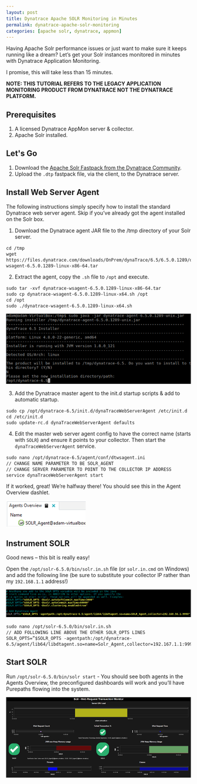 ```yaml
---
layout: post
title: Dynatrace Apache SOLR Monitoring in Minutes
permalink: dynatrace-apache-solr-monitoring
categories: [apache solr, dynatrace, appmon]
---
```


Having Apache Solr performance issues or just want to make sure it keeps running like a dream? Let’s get your Solr instances monitored in minutes with Dynatrace Application Monitoring.

I promise, this will take less than 15 minutes.

**NOTE: THIS TUTORIAL REFERS TO THE LEGACY APPLICATION MONITORING PRODUCT FROM DYNATRACE NOT THE DYNATRACE PLATFORM.**

## Prerequisites

1. A licensed Dynatrace AppMon server & collector.
2. Apache Solr installed.

## Let's Go

1. Download the [Apache Solr Fastpack from the Dynatrace Community](https://community.dynatrace.com/community/display/DL/SOLR+Monitoring+FastPack).
2. Upload the `.dtp` fastpack file, via the client, to the Dynatrace server.

## Install Web Server Agent

The following instructions simply specify how to install the standard Dynatrace web server agent. Skip if you’ve already got the agent installed on the Solr box.

1. Download the Dynatrace agent JAR file to the /tmp directory of your Solr server.

```
cd /tmp
wget https://files.dynatrace.com/downloads/OnPrem/dynaTrace/6.5/6.5.0.1289/dynatrace-wsagent-6.5.0.1289-linux-x86-64.tar
```

2. Extract the agent, copy the `.sh` file to `/opt` and execute.

```
sudo tar -xvf dynatrace-wsagent-6.5.0.1289-linux-x86-64.tar
sudo cp dynatrace-wsagent-6.5.0.1289-linux-x64.sh /opt
cd /opt
sudo ./dynatrace-wsagent-6.5.0.1289-linux-x64.sh
```

![](images/postimages/apache-solr-monitoring-1.png)

3. Add the Dynatrace master agent to the init.d startup scripts & add to automatic startup.

```
sudo cp /opt/dynatrace-6.5/init.d/dynaTraceWebServerAgent /etc/init.d
cd /etc/init.d
sudo update-rc.d dynaTraceWebServerAgent defaults
```

4. Edit the master web server agent config to have the correct name (starts with `SOLR`) and ensure it points to your collector. Then start the `dynaTraceWebServerAgent` service.

```
sudo nano /opt/dynatrace-6.5/agent/conf/dtwsagent.ini
// CHANGE NAME PARAMETER TO BE SOLR_AGENT
// CHANGE SERVER PARAMETER TO POINT TO THE COLLECTOR IP ADDRESS
service dynaTraceWebServerAgent start
```

If it worked, great! We’re halfway there! You should see this in the Agent Overview dashlet.

![](images/postimages/apache-solr-monitoring-2.png)

## Instrument SOLR

Good news – this bit is really easy!

Open the `/opt/solr-6.5.0/bin/solr.in.sh` file (or `solr.in.cmd` on Windows) and add the following line (be sure to substitute your collector IP rather than my `192.168.1.1` address!)

![](images/postimages/apache-solr-monitoring-3.png)

```
sudo nano /opt/solr-6.5.0/bin/solr.in.sh
// ADD FOLLOWING LINE ABOVE THE OTHER SOLR_OPTS LINES
SOLR_OPTS=”$SOLR_OPTS -agentpath:/opt/dynatrace-6.5/agent/lib64/libdtagent.so=name=Solr_Agent,collector=192.167.1.1:9998″
```

## Start SOLR

Run `/opt/solr-6.5.0/bin/solr start` - You should see both agents in the Agents Overview, the preconfigured dashboards will work and you’ll have Purepaths flowing into the system.

![](images/postimages/apache-solr-monitoring-4.png)
